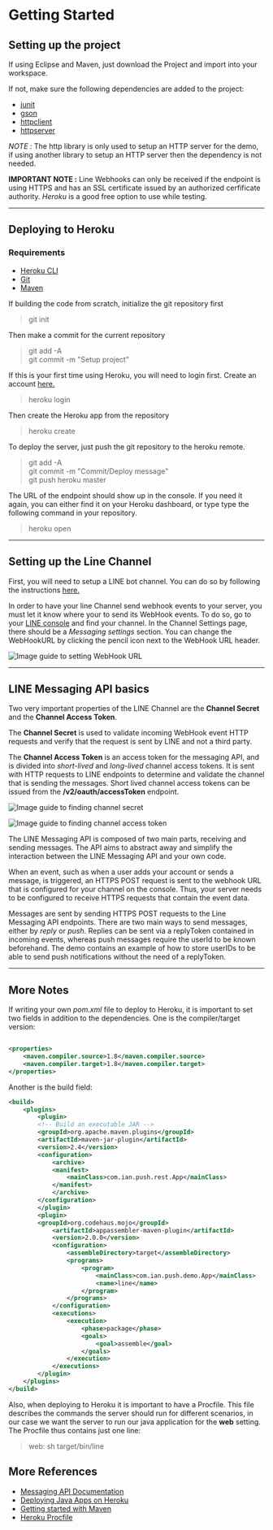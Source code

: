 # Getting Started

## Setting up the project

If using Eclipse and Maven, just download the Project and import into your workspace.

If not, make sure the following dependencies are added to the project:

- [junit](https://junit.org/junit5/)
- [gson](https://github.com/google/gson)
- [httpclient](https://hc.apache.org/httpcomponents-client-ga/)
- [httpserver](https://docs.oracle.com/javase/8/docs/jre/api/net/httpserver/spec/com/sun/net/httpserver/HttpServer.html)

*NOTE :* The http library is only used to setup an HTTP server for the demo, if using another library to setup an HTTP server then the dependency is not needed.

**IMPORTANT NOTE :** Line Webhooks can only be received if the endpoint is using HTTPS and has an SSL certificate issued by an authorized cerfificate authority. *Heroku* is a good free option to use while testing.

---

<div style="page-break-after: always;"></div>

## Deploying to Heroku

### Requirements

- [Heroku CLI](https://devcenter.heroku.com/articles/heroku-cli)
- [Git](https://git-scm.com/)
- [Maven](https://maven.apache.org/)

If building the code from scratch, initialize the git repository first
> git init

Then make a commit for the current repository

> git add -A  
> git commit -m "Setup project"

If this is your first time using Heroku, you will need to login first. Create an account [here.](https://www.heroku.com/)
> heroku login

Then create the Heroku app from the repository
> heroku create

To deploy the server, just push the git repository to the heroku remote.
> git add -A  
> git commit -m "Commit/Deploy message"  
> git push heroku master

The URL of the endpoint should show up in the console. If you need it again, you can either find it on your Heroku dashboard, or type type the following command in your repository.
> heroku open

---

<div style="page-break-after: always;"></div>

## Setting up the Line Channel

First, you will need to setup a LINE bot channel. You can do so by following the instructions [here.](https://developers.line.me/en/docs/messaging-api/getting-started/)

In order to have your line Channel send webhook events to your server, you must let it know where your to send its WebHook events. To do so, go to your [LINE console](https://developers.line.me/console/) and find your channel. In the Channel Settings page, there should be a *Messaging settings* section. You can change the WebHookURL by clicking the pencil icon next to the WebHook URL header.

![Image guide to setting WebHook URL](assets/WebHookURL.png)

---

<div style="page-break-after: always;"></div>

## LINE Messaging API basics

Two very important properties of the LINE Channel are the **Channel Secret** and the **Channel Access Token**.

The **Channel Secret** is used to validate incoming WebHook event HTTP requests and verify that the request is sent by LINE and not a third party.

The **Channel Access Token** is an access token for the messaging API, and is divided into *short-lived* and *long-lived* channel access tokens. It is sent with HTTP requests to LINE endpoints to determine and validate the channel that is sending the messages. Short lived channel access tokens can be issued from the **/v2/oauth/accessToken** endpoint.

![Image guide to finding channel secret](assets/ChannelSecret.png)

![Image guide to finding channel access token](assets/ChannelAccessToken.png)

The LINE Messaging API is composed of two main parts, receiving and sending messages. The API aims to abstract away and simplify the interaction between the LINE Messaging API and your own code.

When an event, such as when a user adds your account or sends a message, is triggered, an HTTPS POST request is sent to the webhook URL that is configured for your channel on the console. Thus, your server needs to be configured to receive HTTPS requests that contain the event data.

Messages are sent by sending HTTPS POST requests to the Line Messaging API endpoints. There are two main ways to send messages, either by *reply* or *push*. Replies can be sent via a replyToken contained in incoming events, whereas push messages require the userId to be known beforehand. The demo contains an example of how to store userIDs to be able to send push notifications without the need of a replyToken.

---

<div style="page-break-after: always;"></div>

## More Notes

If writing your own *pom.xml* file to deploy to Heroku, it is important to set two fields in addition to the dependencies. One is the compiler/target version:

```xml

<properties>
    <maven.compiler.source>1.8</maven.compiler.source>
    <maven.compiler.target>1.8</maven.compiler.target>
</properties>
```

Another is the build field:

```xml
<build>
    <plugins>
        <plugin>
        <!-- Build an executable JAR -->
        <groupId>org.apache.maven.plugins</groupId>
        <artifactId>maven-jar-plugin</artifactId>
        <version>2.4</version>
        <configuration>
            <archive>
            <manifest>
                <mainClass>com.ian.push.rest.App</mainClass>
            </manifest>
            </archive>
        </configuration>
        </plugin>
        <plugin>
        <groupId>org.codehaus.mojo</groupId>
            <artifactId>appassembler-maven-plugin</artifactId>
            <version>2.0.0</version>
            <configuration>
                <assembleDirectory>target</assembleDirectory>
                <programs>
                    <program>
                        <mainClass>com.ian.push.demo.App</mainClass>
                        <name>line</name>
                    </program>
                </programs>
            </configuration>
            <executions>
                <execution>
                    <phase>package</phase>
                    <goals>
                        <goal>assemble</goal>
                    </goals>
                </execution>
            </executions>
        </plugin>
    </plugins>
</build>
```

Also, when deploying to Heroku it is important to have a Procfile. This file describes the commands the server should run for different scenarios, in our case we want the server to run our java application for the **web** setting. The Procfile thus contains just one line:
>web: sh target/bin/line

<div style="page-break-after: always;"></div>

## More References

- [Messaging API Documentation](https://developers.line.me/en/docs/messaging-api/)
- [Deploying Java Apps on Heroku](https://devcenter.heroku.com/articles/deploying-java)
- [Getting started with Maven](https://maven.apache.org/guides/getting-started/)
- [Heroku Procfile](https://devcenter.heroku.com/articles/procfile)
